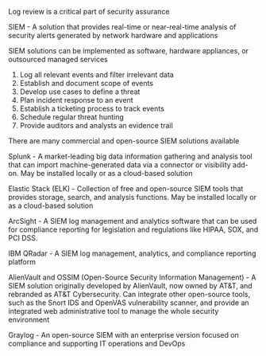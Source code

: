 Log review is a critical part of security assurance

SIEM - A solution that provides real-time or near-real-time analysis of security alerts generated by network hardware and applications

SIEM solutions can be implemented as software, hardware appliances, or outsourced managed services

1. Log all relevant events and filter irrelevant data
2. Establish and document scope of events
3. Develop use cases to define a threat
4. Plan incident response to an event
5. Establish a ticketing process to track events
6. Schedule regular threat hunting
7. Provide auditors and analysts an evidence trail

There are many commercial and open-source SIEM solutions available

Splunk - A market-leading big data information gathering and analysis tool that can import machine-generated data via a connector or visibility add-on. May be installed locally or as a cloud-based solution

Elastic Stack (ELK) - Collection of free and open-source SIEM tools that provides storage, search, and analysis functions. May be installed locally or as a cloud-based solution

ArcSight - A SIEM log management and analytics software that can be used for compliance reporting for legislation and regulations like HIPAA, SOX, and PCI DSS. 

IBM QRadar - A SIEM log management, analytics, and compliance reporting platform

AlienVault and OSSIM (Open-Source Security Information Management) - A SIEM solution originally developed by AlienVault, now owned by AT&T, and rebranded as AT&T Cybersecurity. Can integrate other open-source tools, such as the Snort IDS and OpenVAS vulnerability scanner, and provide an integrated web administrative tool to manage the whole security environment

Graylog - An open-source SIEM with an enterprise version focused on compliance and supporting IT operations and DevOps

